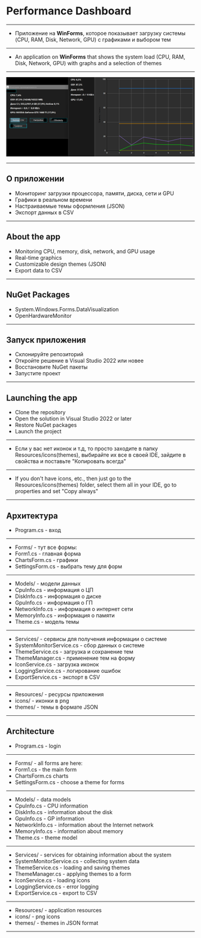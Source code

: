 ﻿# Performance Dashboard
---
- Приложение на **WinForms**, которое показывает загрузку системы (CPU, RAM, Disk, Network, GPU) с графиками и выбором тем
---
- An application on **WinForms** that shows the system load (CPU, RAM, Disk, Network, GPU) with graphs and a selection of themes
---
![Preview](Resources/screenshots/1.jpg)

---

## О приложении
- Мониторинг загрузки процессора, памяти, диска, сети и GPU
- Графики в реальном времени
- Настраиваемые темы оформления (JSON)
- Экспорт данных в CSV
---
## About the app
- Monitoring CPU, memory, disk, network, and GPU usage
- Real-time graphics
- Customizable design themes (JSON)
- Export data to CSV
---
## NuGet Packages
- System.Windows.Forms.DataVisualization
- OpenHardwareMonitor
---
## Запуск приложения
- Склонируйте репозиторий
- Откройте решение в Visual Studio 2022 или новее
- Восстановите NuGet пакеты
- Запустите проект
---
## Launching the app
- Clone the repository
- Open the solution in Visual Studio 2022 or later
- Restore NuGet packages
- Launch the project
---
- Если у вас нет иконок и т.д, то просто заходите в папку Resources/icons(themes), выбирайте их все в своей IDE, зайдите в свойства и поставьте "Копировать всегда"
---
- If you don't have icons, etc., then just go to the Resources/icons(themes) folder, select them all in your IDE, go to properties and set "Copy always"
---
## Архитектура
- Program.cs - вход
---
- Forms/ - тут все формы:
- Form1.cs - главная форма
- ChartsForm.cs - графики
- SettingsForm.cs - выбрать тему для форм
---
- Models/ - модели данных
- CpuInfo.cs - информация о ЦП
- DiskInfo.cs - информация о диске
- GpuInfo.cs - информация о ГП
- NetworkInfo.cs - информация о интернет сети
- MemoryInfo.cs - информация о памяти
- Theme.cs - модель темы
---
- Services/ - сервисы для получения информации о системе
- SystemMonitorService.cs - сбор данных о системе
- ThemeService.cs - загрузка и сохранение тем
- ThemeManager.cs - применение тем на форму
- IconService.cs  - загрузка иконок
- LoggingService.cs - логирование ошибок
- ExportService.cs - экспорт в CSV
---
- Resources/ - ресурсы приложения
- icons/ - иконки в png
- themes/ - темы в формате JSON
---
## Architecture
- Program.cs - login
---
- Forms/ - all forms are here:
- Form1.cs - the main form
- ChartsForm.cs charts
- SettingsForm.cs - choose a theme for forms
---
- Models/ - data models
- CpuInfo.cs - CPU information
- DiskInfo.cs - information about the disk
- GpuInfo.cs - GP information
- NetworkInfo.cs - information about the Internet network
- MemoryInfo.cs - information about memory
- Theme.cs - theme model
---
- Services/ - services for obtaining information about the system
- SystemMonitorService.cs - collecting system data
- ThemeService.cs - loading and saving themes
- ThemeManager.cs - applying themes to a form
- IconService.cs - loading icons
- LoggingService.cs - error logging
- ExportService.cs - export to CSV
---
- Resources/ - application resources
- icons/ - png icons
- themes/ - themes in JSON format
---